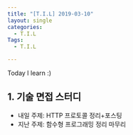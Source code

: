 ```yaml
---
title: "[T.I.L] 2019-03-10"
layout: single
categories:
  - T.I.L
Tags:
  - T.I.L

---
```

Today I learn :)
   

## 1. 기술 면접 스터디  
* 내일 주제: HTTP 프로토콜 정리+포스팅  
* 지난 주제: 함수형 프로그래밍 정리 마무리  



 

